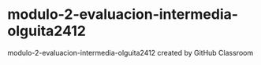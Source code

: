 # modulo-2-evaluacion-intermedia-olguita2412
modulo-2-evaluacion-intermedia-olguita2412 created by GitHub Classroom
